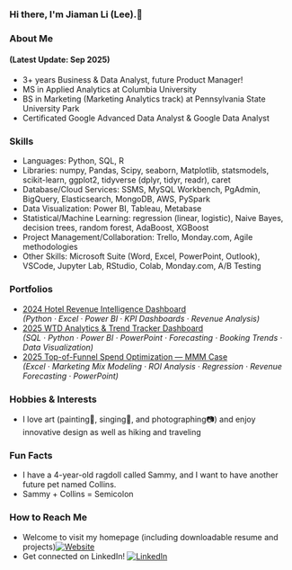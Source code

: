 ### Hi there, I'm Jiaman Li (Lee).👋

### About Me 
#### (Latest Update: Sep 2025)
* 3+ years Business & Data Analyst, future Product Manager!
* MS in Applied Analytics at Columbia University
* BS in Marketing (Marketing Analytics track) at Pennsylvania State University Park
* Certificated Google Advanced Data Analyst & Google Data Analyst

### Skills
* Languages: Python, SQL, R
* Libraries: numpy, Pandas, Scipy, seaborn, Matplotlib, statsmodels, scikit-learn, ggplot2, tidyverse (dplyr, tidyr, readr), caret
* Database/Cloud Services: SSMS, MySQL Workbench, PgAdmin, BigQuery, Elasticsearch, MongoDB, AWS, PySpark
* Data Visualization: Power BI, Tableau, Metabase
* Statistical/Machine Learning: regression (linear, logistic), Naive Bayes, decision trees, random forest, AdaBoost, XGBoost
* Project Management/Collaboration: Trello, Monday.com, Agile methodologies
* Other Skills: Microsoft Suite (Word, Excel, PowerPoint, Outlook), VSCode, Jupyter Lab, RStudio, Colab, Monday.com, A/B Testing
  
### Portfolios
- [2024 Hotel Revenue Intelligence Dashboard](https://github.com/jiamanlee/2024_Hotel_Revenue_Intelligence_Dashboard)  
  *(Python · Excel · Power BI · KPI Dashboards · Revenue Analysis)*
- [2025 WTD Analytics & Trend Tracker Dashboard](https://github.com/jiamanlee/2025_WTD_Analytics_and_Trend_Tracker_Dashboard)  
  *(SQL · Python · Power BI · PowerPoint · Forecasting · Booking Trends · Data Visualization)*
- [2025 Top-of-Funnel Spend Optimization — MMM Case](https://github.com/jiamanlee/2025-Top-of-Funnel-Spend-Optimization-MMM-Case)  
  *(Excel · Marketing Mix Modeling · ROI Analysis · Regression · Revenue Forecasting · PowerPoint)*

### Hobbies & Interests
* I love art (painting🎨, singing🎤, and photographing📷) and enjoy innovative design as well as hiking and traveling

### Fun Facts
* I have a 4-year-old ragdoll called Sammy, and I want to have another future pet named Collins.
* Sammy + Collins = Semicolon

### How to Reach Me
* Welcome to visit my homepage (including downloadable resume and projects)[![Website](https://img.shields.io/badge/Website-blue.svg?style=flat-square)](https://jl5744.wixsite.com/my-site)
* Get connected on LinkedIn! [![LinkedIn](https://img.shields.io/badge/LinkedIn-blue.svg?style=flat-square&logo=linkedin)](https://www.linkedin.com/in/jiaman-li/)

